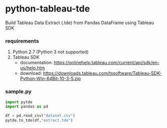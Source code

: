 # python-tableau-tde

Build Tableau Data Extract (.tde) from Pandas DataFrame using Tableau SDK

### requirements
1. Python 2.7 (Python 3 not supported)
2. Tableau SDK
    * documentation: https://onlinehelp.tableau.com/current/api/sdk/en-us/help.htm
    * download: https://downloads.tableau.com/tssoftware/Tableau-SDK-Python-Win-64Bit-10-3-5.zip

### sample.py
```python
import pytde
import pandas as pd

df = pd.read_csv("dataset.csv")
pytde.to_tde(df,"extract.tde")
```

